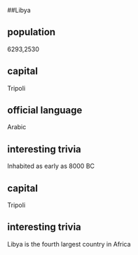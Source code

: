 ##Libya
## population

6293,2530
## capital
 Tripoli
## official language
Arabic
## interesting trivia
Inhabited as early as 8000 BC
## capital
Tripoli

## interesting trivia
Libya is the fourth largest country in Africa
